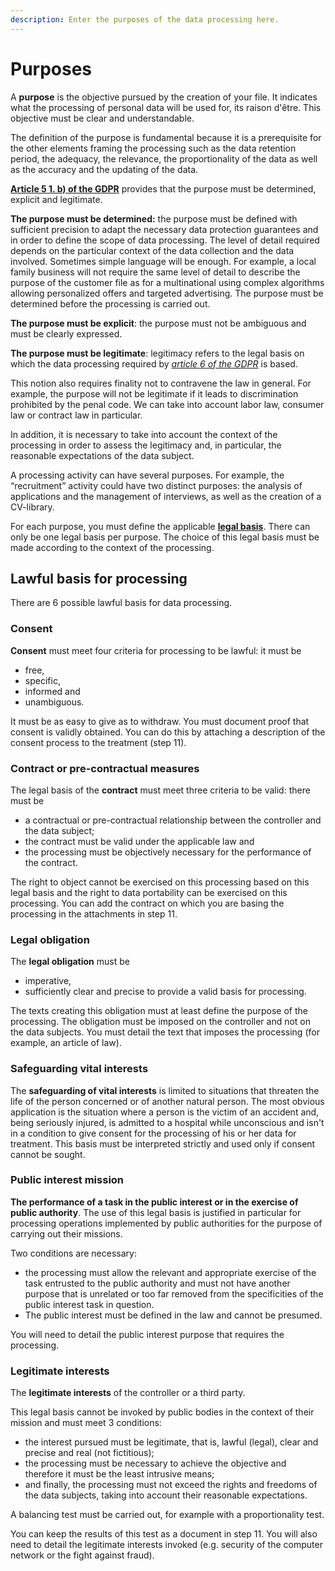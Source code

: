 ```yaml
---
description: Enter the purposes of the data processing here.
---
```


# Purposes

A **purpose** is the objective pursued by the creation of your file. It indicates what the processing of personal data will be used for, its raison d'être. This objective must be clear and understandable.

The definition of the purpose is fundamental because it is a prerequisite for the other elements framing the processing such as the data retention period, the adequacy, the relevance, the proportionality of the data as well as the accuracy and the updating of the data.

[**Article 5 1. b) of the GDPR**](https://gdpr-info.eu/art-5-gdpr/) provides that the purpose must be determined, explicit and legitimate.

**The purpose must be determined:** the purpose must be defined with sufficient precision to adapt the necessary data protection guarantees and in order to define the scope of data processing. The level of detail required depends on the particular context of the data collection and the data involved. Sometimes simple language will be enough. For example, a local family business will not require the same level of detail to describe the purpose of the customer file as for a multinational using complex algorithms allowing personalized offers and targeted advertising. The purpose must be determined before the processing is carried out.

**The purpose must be explicit**: the purpose must not be ambiguous and must be clearly expressed.

**The purpose must be legitimate**: legitimacy refers to the legal basis on which the data processing required by [_article 6 of the GDPR_](https://gdpr-info.eu/art-6-gdpr/) is based.

This notion also requires finality not to contravene the law in general. For example, the purpose will not be legitimate if it leads to discrimination prohibited by the penal code. We can take into account labor law, consumer law or contract law in particular.

In addition, it is necessary to take into account the context of the processing in order to assess the legitimacy and, in particular, the reasonable expectations of the data subject.

A processing activity can have several purposes. For example, the “recruitment” activity could have two distinct purposes: the analysis of applications and the management of interviews, as well as the creation of a CV-library.

For each purpose, you must define the applicable [**legal basis**](https://ico.org.uk/for-organisations/guide-to-data-protection/guide-to-the-general-data-protection-regulation-gdpr/lawful-basis-for-processing/). There can only be one legal basis per purpose. The choice of this legal basis must be made according to the context of the processing.

## **Lawful basis for processing**

There are 6 possible lawful basis for data processing.

### Consent

**Consent** must meet four criteria for processing to be lawful: it must be&#x20;

* free,&#x20;
* specific,&#x20;
* informed and&#x20;
* unambiguous.&#x20;

It must be as easy to give as to withdraw. You must document proof that consent is validly obtained. You can do this by attaching a description of the consent process to the treatment (step 11).

### Contract or pre-contractual measures

The legal basis of the **contract** must meet three criteria to be valid: there must be

* a contractual or pre-contractual relationship between the controller and the data subject;&#x20;
* the contract must be valid under the applicable law and&#x20;
* the processing must be objectively necessary for the performance of the contract.&#x20;

The right to object cannot be exercised on this processing based on this legal basis and the right to data portability can be exercised on this processing. You can add the contract on which you are basing the processing in the attachments in step 11.

### Legal obligation

The **legal obligation** must be&#x20;

* imperative,&#x20;
* sufficiently clear and precise to provide a valid basis for processing.&#x20;

The texts creating this obligation must at least define the purpose of the processing. The obligation must be imposed on the controller and not on the data subjects. You must detail the text that imposes the processing (for example, an article of law).

### Safeguarding vital interests

The **safeguarding of vital interests** is limited to situations that threaten the life of the person concerned or of another natural person. The most obvious application is the situation where a person is the victim of an accident and, being seriously injured, is admitted to a hospital while unconscious and isn't in a condition to give consent for the processing of his or her data for treatment. This basis must be interpreted strictly and used only if consent cannot be sought.

### Public interest mission

**The performance of a task in the public interest or in the exercise of public authority**. The use of this legal basis is justified in particular for processing operations implemented by public authorities for the purpose of carrying out their missions.&#x20;

Two conditions are necessary:&#x20;

* the processing must allow the relevant and appropriate exercise of the task entrusted to the public authority and must not have another purpose that is unrelated or too far removed from the specificities of the public interest task in question.&#x20;
* The public interest must be defined in the law and cannot be presumed.&#x20;

You will need to detail the public interest purpose that requires the processing.

### Legitimate interests

The **legitimate interests** of the controller or a third party.&#x20;

This legal basis cannot be invoked by public bodies in the context of their mission and must meet 3 conditions:&#x20;

* the interest pursued must be legitimate, that is, lawful (legal), clear and precise and real (not fictitious);&#x20;
* the processing must be necessary to achieve the objective and therefore it must be the least intrusive means;&#x20;
* and finally, the processing must not exceed the rights and freedoms of the data subjects, taking into account their reasonable expectations.&#x20;

A balancing test must be carried out, for example with a proportionality test.&#x20;

You can keep the results of this test as a document in step 11. You will also need to detail the legitimate interests invoked (e.g. security of the computer network or the fight against fraud).
